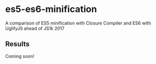 # es5-es6-minification
A comparison of ES5 minification with Closure Compiler and ES6 with UglifyJS ahead of JS1k 2017


## Results

Coming soon!

